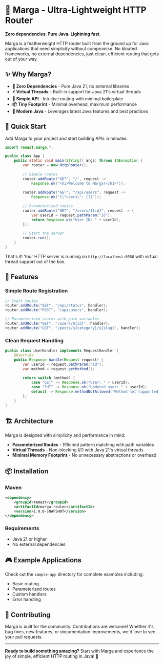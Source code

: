 # 🚀 Marga - Ultra-Lightweight HTTP Router

**Zero dependencies. Pure Java. Lightning fast.**

Marga is a featherweight HTTP router built from the ground up for Java applications that need simplicity without compromise. No bloated frameworks, no external dependencies, just clean, efficient routing that gets out of your way.

## ✨ Why Marga?

- **🎯 Zero Dependencies** - Pure Java 21, no external libraries
- **⚡ Virtual Threads** - Built-in support for Java 21's virtual threads
- **🔧 Simple API** - Intuitive routing with minimal boilerplate
- **📦 Tiny Footprint** - Minimal overhead, maximum performance
- **🎨 Modern Java** - Leverages latest Java features and best practices

## 🚀 Quick Start

Add Marga to your project and start building APIs in minutes:

```java
import remast.marga.*;

public class App {
    public static void main(String[] args) throws IOException {
        var router = new HttpRouter();
        
        // Simple routes
        router.addRoute("GET", "/", request -> 
            Response.ok("<h1>Welcome to Marga!</h1>"));
            
        router.addRoute("GET", "/api/users", request -> 
            Response.ok("{\"users\": []}"));
            
        // Parameterized routes
        router.addRoute("GET", "/users/${id}", request -> {
            var userId = request.pathParam("id");
            return Response.ok("User ID: " + userId);
        });
        
        // Start the server
        router.run();
    }
}
```

That's it! Your HTTP server is running on `http://localhost:8080` with virtual thread support out of the box.

## 🎯 Features

### Simple Route Registration
```java
// Exact routes
router.addRoute("GET", "/api/status", handler);
router.addRoute("POST", "/api/users", handler);

// Parameterized routes with path variables
router.addRoute("GET", "/users/${id}", handler);
router.addRoute("GET", "/posts/${category}/${slug}", handler);
```

### Clean Request Handling
```java
public class UserHandler implements RequestHandler {
    @Override
    public Response handle(Request request) {
        var userId = request.pathParam("id");
        var method = request.getMethod();
        
        return switch (method) {
            case "GET" -> Response.ok("User: " + userId);
            case "PUT" -> Response.ok("Updated user: " + userId);
            default -> Response.methodNotAllowed("Method not supported");
        };
    }
}
```

## 🏗️ Architecture

Marga is designed with simplicity and performance in mind:

- **Parameterized Routes** - Efficient pattern matching with path variables
- **Virtual Threads** - Non-blocking I/O with Java 21's virtual threads
- **Minimal Memory Footprint** - No unnecessary abstractions or overhead

## 📦 Installation

### Maven
```xml
<dependency>
    <groupId>remast</groupId>
    <artifactId>marga-router</artifactId>
    <version>1.0.0-SNAPSHOT</version>
</dependency>
```

### Requirements
- Java 21 or higher
- No external dependencies

## 🎮 Example Applications

Check out the `sample-app` directory for complete examples including:
- Basic routing
- Parameterized routes
- Custom handlers
- Error handling

## 🤝 Contributing

Marga is built for the community. Contributions are welcome! Whether it's bug fixes, new features, or documentation improvements, we'd love to see your pull requests.

---

**Ready to build something amazing?** Start with Marga and experience the joy of simple, efficient HTTP routing in Java! 🎉
